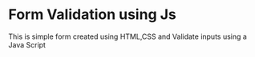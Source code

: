 # Form Validation using Js

This is simple form created using HTML,CSS and Validate inputs using a Java Script
